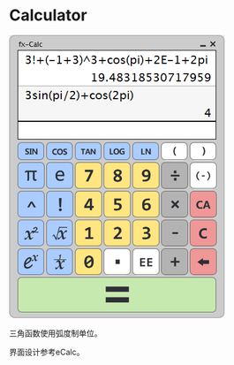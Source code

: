 Calculator
====================
![](https://github.com/Lrtwjhs/Calculator-JavaFX/blob/master/images/fx-Calc.png)

三角函数使用弧度制单位。

界面设计参考eCalc。